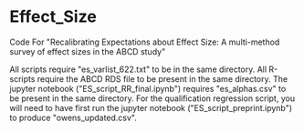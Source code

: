 # Effect_Size
Code For "Recalibrating Expectations about Effect Size: A multi-method survey of effect sizes in the ABCD study"

All scripts require "es_varlist_622.txt" to be in the same directory. All R-scripts require the ABCD RDS file to be present in the same directory. The jupyter notebook ("ES_script_RR_final.ipynb") requires "es_alphas.csv" to be present in the same directory. For the qualification regression script, you will need to have first run the jupyter notebook ("ES_script_preprint.ipynb") to produce "owens_updated.csv".
